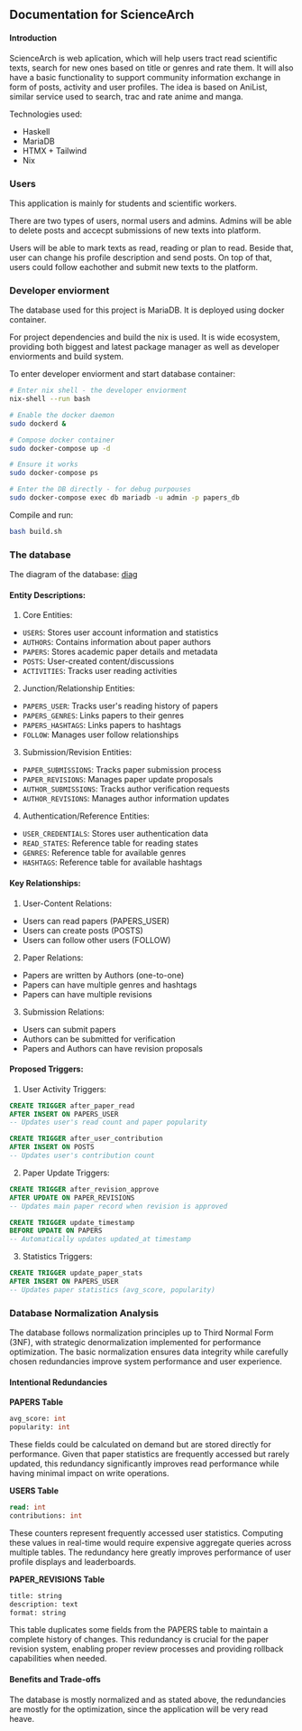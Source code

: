 ## Documentation for ScienceArch

#### Introduction
ScienceArch is web aplication, which will help users tract read scientific texts, search for new ones based on title or genres and rate them. It will also have a basic functionality to support community information exchange in form of posts, activity and user profiles. The idea is based on AniList, similar service used to search, trac and rate anime and manga.

Technologies used:
- Haskell
- MariaDB
- HTMX + Tailwind
- Nix

### Users
This application is mainly for students and scientific workers.

There are two types of users, normal users and admins. Admins will be able to delete posts and accecpt submissions of new texts into platform.

Users will be able to mark texts as read, reading or plan to read. Beside that, user can change his profile description and send posts. On top of that, users could follow eachother and submit new texts to the platform.

### Developer enviorment
The database used for this project is MariaDB. It is deployed using docker container. 

For project dependencies and build the nix is used. It is wide ecosystem, providing both biggest and latest package manager as well as developer enviorments and build system.

To enter developer enviorment and start database container:
```bash
# Enter nix shell - the developer enviorment
nix-shell --run bash

# Enable the docker daemon
sudo dockerd &

# Compose docker container
sudo docker-compose up -d

# Ensure it works
sudo docker-compose ps

# Enter the DB directly - for debug purpouses
sudo docker-compose exec db mariadb -u admin -p papers_db
```

Compile and run:
```bash
bash build.sh
```

### The database
The diagram of the database:
[diag](uml/entities.png)

#### Entity Descriptions:

1. Core Entities:
- `USERS`: Stores user account information and statistics
- `AUTHORS`: Contains information about paper authors
- `PAPERS`: Stores academic paper details and metadata
- `POSTS`: User-created content/discussions
- `ACTIVITIES`: Tracks user reading activities

2. Junction/Relationship Entities:
- `PAPERS_USER`: Tracks user's reading history of papers
- `PAPERS_GENRES`: Links papers to their genres
- `PAPERS_HASHTAGS`: Links papers to hashtags
- `FOLLOW`: Manages user follow relationships

3. Submission/Revision Entities:
- `PAPER_SUBMISSIONS`: Tracks paper submission process
- `PAPER_REVISIONS`: Manages paper update proposals
- `AUTHOR_SUBMISSIONS`: Tracks author verification requests
- `AUTHOR_REVISIONS`: Manages author information updates

4. Authentication/Reference Entities:
- `USER_CREDENTIALS`: Stores user authentication data
- `READ_STATES`: Reference table for reading states
- `GENRES`: Reference table for available genres
- `HASHTAGS`: Reference table for available hashtags

#### Key Relationships:
1. User-Content Relations:
- Users can read papers (PAPERS_USER)
- Users can create posts (POSTS)
- Users can follow other users (FOLLOW)

2. Paper Relations:
- Papers are written by Authors (one-to-one)
- Papers can have multiple genres and hashtags
- Papers can have multiple revisions

3. Submission Relations:
- Users can submit papers
- Authors can be submitted for verification
- Papers and Authors can have revision proposals

#### Proposed Triggers:

1. User Activity Triggers:
```sql
CREATE TRIGGER after_paper_read
AFTER INSERT ON PAPERS_USER
-- Updates user's read count and paper popularity

CREATE TRIGGER after_user_contribution
AFTER INSERT ON POSTS
-- Updates user's contribution count
```

2. Paper Update Triggers:
```sql
CREATE TRIGGER after_revision_approve
AFTER UPDATE ON PAPER_REVISIONS
-- Updates main paper record when revision is approved

CREATE TRIGGER update_timestamp
BEFORE UPDATE ON PAPERS
-- Automatically updates updated_at timestamp
```

3. Statistics Triggers:
```sql
CREATE TRIGGER update_paper_stats
AFTER INSERT ON PAPERS_USER
-- Updates paper statistics (avg_score, popularity)
```

### Database Normalization Analysis

The database follows normalization principles up to Third Normal Form (3NF), with strategic denormalization implemented for performance optimization. The basic normalization ensures data integrity while carefully chosen redundancies improve system performance and user experience.

#### Intentional Redundancies

**PAPERS Table**
```sql
avg_score: int
popularity: int
```
These fields could be calculated on demand but are stored directly for performance. Given that paper statistics are frequently accessed but rarely updated, this redundancy significantly improves read performance while having minimal impact on write operations.

**USERS Table**
```sql
read: int
contributions: int
```
These counters represent frequently accessed user statistics. Computing these values in real-time would require expensive aggregate queries across multiple tables. The redundancy here greatly improves performance of user profile displays and leaderboards.

**PAPER_REVISIONS Table**
```sql
title: string
description: text
format: string
```
This table duplicates some fields from the PAPERS table to maintain a complete history of changes. This redundancy is crucial for the paper revision system, enabling proper review processes and providing rollback capabilities when needed.

#### Benefits and Trade-offs
The database is mostly normalized and as stated above, the redundancies are mostly for the optimization, since the application will be very read heave.

